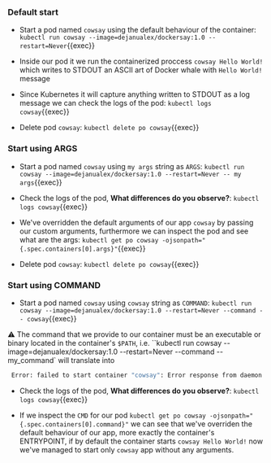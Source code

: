 
### Default start

* Start a pod named `cowsay` using the default behaviour of the container:
`kubectl run cowsay --image=dejanualex/dockersay:1.0 --restart=Never`{{exec}}

* Inside our pod it we run the containerized proccess `cowsay Hello World!` which writes to STDOUT an ASCII art of Docker whale with `Hello World!` message

* Since Kubernetes it will capture anything written to STDOUT as a log message we can check the logs of the pod:
 `kubectl logs cowsay`{{exec}}
 
* Delete pod `cowsay`:
`kubectl delete po cowsay`{{exec}}

### Start using ARGS

* Start a pod named `cowsay` using  `my args` string as `ARGS`:
`kubectl run cowsay --image=dejanualex/dockersay:1.0 --restart=Never -- my args`{{exec}}

* Check the logs of the pod, **What differences do you observe?**:
 `kubectl logs cowsay`{{exec}}

* We've overridden the default arguments of our app `cowsay` by passing our custom arguments, furthermore we can inspect the pod and see what are the args: 
`kubectl get po cowsay -ojsonpath="{.spec.containers[0].args}"`{{exec}}

* Delete pod `cowsay`:
`kubectl delete po cowsay`{{exec}}

### Start using COMMAND

* Start a pod named `cowsay` using  `cowsay` string as `COMMAND`:
`kubectl run cowsay --image=dejanualex/dockersay:1.0 --restart=Never --command -- cowsay`{{exec}}
 
⚠️ The command that we provide to our container must be an executable or binary located in the container's `$PATH`, i.e. ``kubectl run cowsay --image=dejanualex/dockersay:1.0 --restart=Never --command -- my_command` will translate into 

```bash
 Error: failed to start container "cowsay": Error response from daemon: failed to create task for container: failed to create shim task: OCI runtime create failed: runc create failed: unable to start container process: exec: "my_command": executable file not found in $PATH: unknown
```
* Check the logs of the pod, **What differences do you observe?**:
`kubectl logs cowsay`{{exec}} 

* If we inspect the `CMD` for our pod `kubectl get po cowsay -ojsonpath="{.spec.containers[0].command}"` we can see that we've overriden the default behaviour of our app, more exactly the container's ENTRYPOINT, if by default the container starts `cowsay Hello World!` now we've managed to start only `cowsay` app without any arguments.



